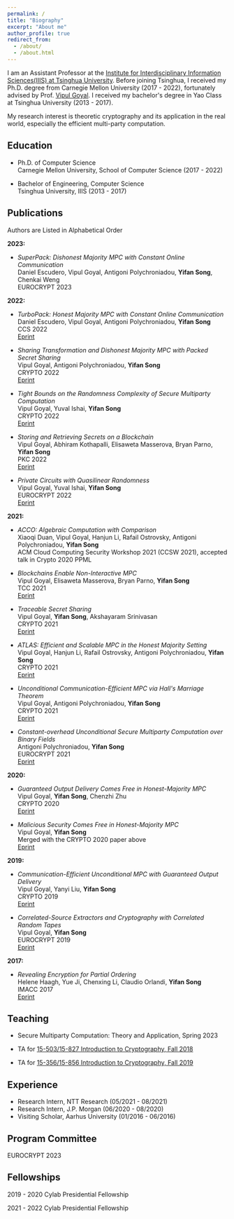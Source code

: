 ```yaml
---
permalink: /
title: "Biography"
excerpt: "About me"
author_profile: true
redirect_from: 
  - /about/
  - /about.html
---
```


I am an Assistant Professor at the [Institute for Interdisciplinary Information Sciences(IIIS) at Tsinghua University](https://iiis.tsinghua.edu.cn/en/). Before joining Tsinghua, I received my Ph.D. degree from Carnegie Mellon University (2017 - 2022), fortunately advised by Prof. [Vipul Goyal](https://www.cs.cmu.edu/~goyal/). I received my bachelor's degree in Yao Class at Tsinghua University (2013 - 2017).

My research interest is theoretic cryptography and its application in the real world, especially the efficient multi-party computation. 

<div style="display:none">
I am a fifth year Ph.D. student at Carnegie Mellon University (2017 - Present), fortunately advised by Prof. [Vipul Goyal](https://www.cs.cmu.edu/~goyal/). My research interest is theoretic cryptography and its application in the real world, especially the efficient multi-party computation. 

This summer, I am an intern at NTT Research, Sunnyvale and work with Prof. [Vipul Goyal](https://www.cs.cmu.edu/~goyal/) on the communication-efficient multi-party computation.

In Summer 2020, I was an intern in the AI Research team at J.P. Morgan, New York and worked with [Antigoni Polychroniadou](https://antigonip.github.io) on the communication-efficient multi-party computation. 

I received my bachelor's degree in Yao Class at Tsinghua University (2013 - 2017). During my undergraduate, I visited Aarhus University in Spring 2016 and worked with [Claudio Orlandi](https://users-cs.au.dk/orlandi/) on order revealing encryption.
</div>
  
  
<h2 id="education"> Education</h2>

- Ph.D. of Computer Science   
  Carnegie Mellon University, School of Computer Science (2017 - 2022)
  
- Bachelor of Engineering, Computer Science   
  Tsinghua University, IIIS (2013 - 2017)

<h2 id="publications"> Publications</h2>

Authors are Listed in Alphabetical Order

**2023:**

- *SuperPack: Dishonest Majority MPC with Constant Online Communication*   
  Daniel Escudero, Vipul Goyal, Antigoni Polychroniadou, **Yifan Song**, Chenkai Weng   
  EUROCRYPT 2023

**2022:**

- *TurboPack: Honest Majority MPC with Constant Online Communication*   
  Daniel Escudero, Vipul Goyal, Antigoni Polychroniadou, **Yifan Song**   
  CCS 2022   
  [Eprint](https://eprint.iacr.org/2022/1316)   

- *Sharing Transformation and Dishonest Majority MPC with Packed Secret Sharing*   
  Vipul Goyal, Antigoni Polychroniadou, **Yifan Song**   
  CRYPTO 2022   
  [Eprint](https://eprint.iacr.org/2022/831)
  
- *Tight Bounds on the Randomness Complexity of Secure Multiparty Computation*   
  Vipul Goyal, Yuval Ishai, **Yifan Song**   
  CRYPTO 2022   
  [Eprint](https://eprint.iacr.org/2022/799)

- *Storing and Retrieving Secrets on a Blockchain*   
  Vipul Goyal, Abhiram Kothapalli, Elisaweta Masserova, Bryan Parno, **Yifan Song**   
  PKC 2022   
  [Eprint](https://eprint.iacr.org/2020/504)

- *Private Circuits with Quasilinear Randomness*   
  Vipul Goyal, Yuval Ishai, **Yifan Song**   
  EUROCRYPT 2022   
  [Eprint](https://eprint.iacr.org/2022/250)

**2021:**

- *ACCO: Algebraic Computation with Comparison*   
  Xiaoqi Duan, Vipul Goyal, Hanjun Li, Rafail Ostrovsky, Antigoni Polychroniadou, **Yifan Song**   
  ACM Cloud Computing Security Workshop 2021 (CCSW 2021), accepted talk in Crypto 2020 PPML

- *Blockchains Enable Non-Interactive MPC*   
  Vipul Goyal, Elisaweta Masserova, Bryan Parno, **Yifan Song**   
  TCC 2021   
  [Eprint](https://eprint.iacr.org/2021/1233)

- *Traceable Secret Sharing*  
  Vipul Goyal, **Yifan Song**, Akshayaram Srinivasan   
  CRYPTO 2021   
  [Eprint](https://eprint.iacr.org/2021/871)
  
- *ATLAS: Efficient and Scalable MPC in the Honest Majority Setting*   
  Vipul Goyal, Hanjun Li, Rafail Ostrovsky, Antigoni Polychroniadou, **Yifan Song**   
  CRYPTO 2021   
  [Eprint](https://eprint.iacr.org/2021/833)
  
- *Unconditional Communication-Efficient MPC via Hall's Marriage Theorem*   
  Vipul Goyal, Antigoni Polychroniadou, **Yifan Song**   
  CRYPTO 2021   
  [Eprint](https://eprint.iacr.org/2021/834)
  
- *Constant-overhead Unconditional Secure Multiparty Computation over Binary Fields*   
  Antigoni Polychroniadou, **Yifan Song**   
  EUROCRYPT 2021   
  [Eprint](https://eprint.iacr.org/2020/1412)
  
**2020:**

- *Guaranteed Output Delivery Comes Free in Honest-Majority MPC*   
  Vipul Goyal, **Yifan Song**, Chenzhi Zhu   
  CRYPTO 2020   
  [Eprint](https://eprint.iacr.org/2020/189)
  
- *Malicious Security Comes Free in Honest-Majority MPC*   
  Vipul Goyal, **Yifan Song**   
  Merged with the CRYPTO 2020 paper above   
  [Eprint](https://eprint.iacr.org/2020/134)
  
**2019:**
  
- *Communication-Efficient Unconditional MPC with Guaranteed Output Delivery*   
  Vipul Goyal, Yanyi Liu, **Yifan Song**   
  CRYPTO 2019   
  [Eprint](https://eprint.iacr.org/2019/646)
  
- *Correlated-Source Extractors and Cryptography with Correlated Random Tapes*   
  Vipul Goyal, **Yifan Song**   
  EUROCRYPT 2019   
  [Eprint](https://eprint.iacr.org/2019/240)

**2017:**

- *Revealing Encryption for Partial Ordering*   
  Helene Haagh, Yue Ji, Chenxing Li, Claudio Orlandi, **Yifan Song**   
  IMACC 2017   
  [Eprint](https://eprint.iacr.org/2016/972)

<h2 id="teaching"> Teaching</h2>

- Secure Multiparty Computation: Theory and Application, Spring 2023

- TA for [15-503/15-827 Introduction to Cryptography, Fall 2018](https://www.cs.cmu.edu/~goyal/f18/15503.html)

- TA for [15-356/15-856 Introduction to Cryptography, Fall 2019](http://www.cs.cmu.edu/~goyal/f19/15356/)

<h2 id="experience"> Experience</h2>

- Research Intern, NTT Research (05/2021 - 08/2021)   
- Research Intern, J.P. Morgan (06/2020 - 08/2020)   
- Visiting Scholar, Aarhus University (01/2016 - 06/2016)   

<h2 id="PC"> Program Committee</h2>

EUROCRYPT 2023 

<div style="display:none">
CRYPTO (2022), CRYPTO (2021), ICALP (2021), ITC (2021), STOC (2021), Eurocrypt (2020), TCC (2019)
</div>

<h2 id="fellowships"> Fellowships</h2>

2019 - 2020 Cylab Presidential Fellowship

2021 - 2022 Cylab Presidential Fellowship


